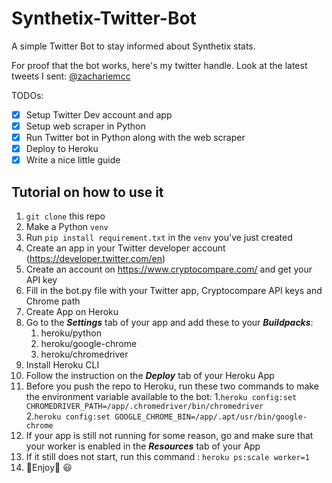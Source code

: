 # Synthetix-Twitter-Bot
A simple Twitter Bot to stay informed about Synthetix stats.

For proof that the bot works, here's my twitter handle. Look at the latest tweets I sent:
[@zachariemcc](https://twitter.com/zachariemcc)

TODOs:
- [X] Setup Twitter Dev account and app
- [X] Setup web scraper in Python
- [X] Run Twitter bot in Python along with the web scraper
- [X] Deploy to Heroku
- [X] Write a nice little guide

## Tutorial on how to use it
1. `git clone` this repo
2. Make a Python `venv`
3. Run `pip install requirement.txt` in the `venv` you've just created
4. Create an app in your Twitter developer account (https://developer.twitter.com/en)
5. Create an account on https://www.cryptocompare.com/ and get your API key
6. Fill in the bot.py file with your Twitter app, Cryptocompare API keys and Chrome path
7. Create App on Heroku
8. Go to the ***Settings*** tab of your app and add these to your ***Buildpacks***:
    1. heroku/python
    2. heroku/google-chrome
    3. heroku/chromedriver
9. Install Heroku CLI
10. Follow the instruction on the ***Deploy*** tab of your Heroku App
11. Before you push the repo to Heroku, run these two commands to make the environment
    variable available to the bot:
    1.`heroku config:set CHROMEDRIVER_PATH=/app/.chromedriver/bin/chromedriver`\
    2.`heroku config:set GOOGLE_CHROME_BIN=/app/.apt/usr/bin/google-chrome`
12. If your app is still not running for some reason, go and make sure that
    your worker is enabled in the ***Resources*** tab of your App
13. If it still does not start, run this command : `heroku ps:scale worker=1`
14. 🎉Enjoy🎉 :smiley:
